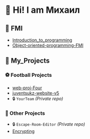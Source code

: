 # 👋 Hi! I am Михаил

## 📁 FMI

- [Introduction_to_programming](https://github.com/MihailJordanov/Introduction_to_programming)
- [Object-oriented-programming-FMI](https://github.com/MihailJordanov/Object-oriented-programming-FMI)

## 📁 My_Projects

### ⚽ Football Projects
- [web-proj-Four](https://github.com/MihailJordanov/web-proj-Four)
- [juventsukz-website-v5](https://github.com/MihailJordanov/juventsukz-website-v5)
- 🔒 `YourTeam` *(Private repo)*

### 🔐 Other Projects
- 🔒 `Escape-Room-Editor` *(Private repo)*
- [Encrypting](https://github.com/MihailJordanov/Encrypting)

